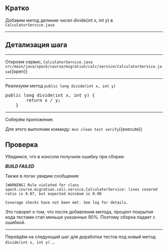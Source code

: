 ## Кратко
Добавим метод деления чисел divide(int x, int y) в `CalculatorService.java`
____
## Детализация шага
____
Откроем сервис, `CalculatorService.java`
    `src/main/java/spock/course/migration/calc/service/CalculatorService.java`{{open}}
____
Реализуем метод `public long divide(int x, int y)`

<pre class="file" data-filename="./src/main/java/spock/course/migration/calc/service/CalculatorService.java" data-target="insert" data-marker="    //------------->">
public long divide(int x, int y) {
        return x / y;
    }
</pre>

----
Соберём приложение.

Для этого выполним команду:
`mvn clean test verify`{{execute}}

## Проверка

Убедимся, что в консоли получили ошибку при сборке:

**_BUILD FAILED_**

Также в логах увидим сообщения:
```
[WARNING] Rule violated for class spock.course.migration.calc.service.CalculatorService: lines covered ratio is 0.87, but expected minimum is 0.90

Coverage checks have not been met. See log for details.
```

Это говорит о том, что после добавления метода, процент покрытия кода тестами стал меньше указанных 90%. Поэтому сборка падает с ошибкой.

----
Перейдём на следующий шаг для доработки тестов под новый метод `divide(int x, int y)` ...
